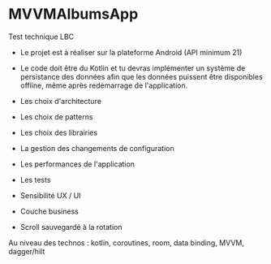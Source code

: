# MVVMAlbumsApp
Test technique LBC


- Le projet est à réaliser sur la plateforme Android (API minimum 21) 
- Le code doit être du Kotlin et tu devras implémenter un système de persistance des données afin que les données puissent être disponibles offline, même après redémarrage de l'application. 

- Les choix d'architecture 
- Les choix de patterns  
- Les choix des librairies
- La gestion des changements de configuration 
- Les performances de l'application 
- Les tests
- Sensibilité UX / UI
- Couche business
- Scroll sauvegardé à la rotation 

Au niveau des technos : kotlin, coroutines, room, data binding, MVVM, dagger/hilt
